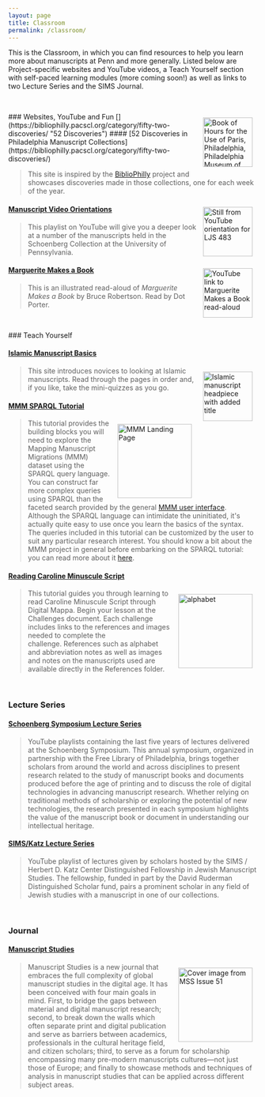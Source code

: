 ```yaml
---
layout: page
title: Classroom
permalink: /classroom/
---
```


This is the Classroom, in which you can find resources to help you learn more about manuscripts at Penn and more generally. Listed below are Project-specific websites and YouTube videos, a Teach Yourself section with self-paced learning modules (more coming soon!) as well as links to two Lecture Series and the SIMS Journal.

<p>&nbsp;</p>
### Websites, YouTube and Fun
[<img style="padding: 10px" align="right" height="100" src="/sims-instruction/images/52_disc.jpg" alt="Book of Hours for the Use of Paris, Philadelphia, Philadelphia Museum of Art, 1945-65–5, p. 351, retouched miniature of Saint Michael">](https://bibliophilly.pacscl.org/category/fifty-two-discoveries/ "52 Discoveries")
#### [52 Discoveries in Philadelphia Manuscript Collections](https://bibliophilly.pacscl.org/category/fifty-two-discoveries/)

>This site is inspired by the [BiblioPhilly](http://bibliophilly.library.upenn.edu/) project and showcases discoveries made in those collections, one for each week of the year.

[<img style="padding: 10px" align="right" height="100" src="/sims-instruction/images/orientations.jpg" alt="Still from YouTube orientation for LJS 483">](https://www.youtube.com/playlist?list=PL8e3GREu0zuArF1rYG2JgKxWb_Kp_zmoT "Video Orientations")

#### [Manuscript Video Orientations](https://www.youtube.com/playlist?list=PL8e3GREu0zuArF1rYG2JgKxWb_Kp_zmoT)

>This playlist on YouTube will give you a deeper look at a number of the manuscripts held in the Schoenberg Collection at the University of Pennsylvania.

[<img style="padding: 10px" align="right" height="100" src="http://img.youtube.com/vi/10ksUvqDOwE/0.jpg" alt="YouTube link to Marguerite Makes a Book read-aloud">](http://www.youtube.com/watch?v=10ksUvqDOwE "Marguerite Makes a Book")

#### [Marguerite Makes a Book](https://youtu.be/10ksUvqDOwE)
>This is an illustrated read-aloud of *Marguerite Makes a Book* by Bruce Robertson. Read by Dot Porter.

<p>&nbsp;</p>
### Teach Yourself

#### [Islamic Manuscript Basics](https://kislakcenter.github.io/islamicmss/)
[<img style="padding: 10px" align="right" height="100" src="/sims-instruction/images/basics.jpg" alt="Islamic manuscript headpiece with added title">](https://kislakcenter.github.io/islamicmss/ "Islamic Mss Basics")
>This site introduces novices to looking at Islamic manuscripts. Read through the pages in order and, if you like, take the mini-quizzes as you go.

#### [MMM SPARQL Tutorial](https://mapping-manuscript-migrations.github.io/mapping-manuscript-migrations.github.io//sparql/sparql_tutorial.html)

[<img style="padding: 10px" align="right" width="150" src="/sims-instruction/images/mmm-logo.png" alt="MMM Landing Page">](https://mapping-manuscript-migrations.github.io/mapping-manuscript-migrations.github.io//sparql/sparql_tutorial.html "SPARQL Tutorial")

> This tutorial provides the building blocks you will need to explore the Mapping Manuscript Migrations (MMM) dataset using the SPARQL query language. You can construct far more complex queries using SPARQL than the faceted search provided by the general [MMM user interface](https://mappingmanuscriptmigrations.org/en/). Although the SPARQL language can intimidate the uninitiated, it's actually quite easy to use once you learn the basics of the syntax. The queries included in this tutorial can be customized by the user to suit any particular research interest. You should know a bit about the MMM project in general before embarking on the SPARQL tutorial: you can read more about it [here](https://mappingmanuscriptmigrations.org/en/about).


#### [Reading Caroline Minuscule Script](https://sims2.digitalmappa.org/75)

[<img style="padding: 10px" align="right" width="150" src="/sims-instruction/images/carolinemini.jpg" alt="alphabet">](https://sims2.digitalmappa.org/75 "Caroline Minuscule")

> This tutorial guides you through learning to read Caroline Minuscule Script through Digital Mappa. Begin your lesson at the Challenges document. Each challenge includes links to the references and images needed to complete the challenge. References such as alphabet and abbreviation notes as well as images and notes on the manuscripts used are available directly in the References folder.
<p>&nbsp;</p>

### Lecture Series

#### [Schoenberg Symposium Lecture Series](https://www.youtube.com/user/SchoenbergInstitute/playlists?view=50&sort=dd&shelf_id=13)
> YouTube playlists containing the last five years of lectures delivered at the Schoenberg Symposium. This annual symposium, organized in partnership with the Free Library of Philadelphia, brings together scholars from around the world and across disciplines to present research related to the study of manuscript books and documents produced before the age of printing and to discuss the role of digital technologies in advancing manuscript research. Whether relying on traditional methods of scholarship or exploring the potential of new technologies, the research presented in each symposium highlights the value of the manuscript book or document in understanding our intellectual heritage.

#### [SIMS/Katz Lecture Series](https://www.youtube.com/playlist?list=PL8e3GREu0zuAjwQ0AXFYyRTg9Q6yf7LpU)
> YouTube playlist of lectures given by scholars hosted by the SIMS / Herbert D. Katz Center Distinguished Fellowship in Jewish Manuscript Studies. The fellowship, funded in part by the David Ruderman Distinguished Scholar fund, pairs a prominent scholar in any field of Jewish studies with a manuscript in one of our collections.
<p>&nbsp;</p>

### Journal

#### [Manuscript Studies](https://mss.pennpress.org/home)
[<img style="padding: 10px" align="right" width="150" src="/sims-instruction/images/mss-51cover.jpg" alt="Cover image from MSS Issue 51">](https://mss.pennpress.org/home "Manuscript Studies")

> Manuscript Studies is a new journal that embraces the full complexity of global manuscript studies in the digital age. It has been conceived with four main goals in mind. First, to bridge the gaps between material and digital manuscript research; second, to break down the walls which often separate print and digital publication and serve as barriers between academics, professionals in the cultural heritage field, and citizen scholars; third, to serve as a forum for scholarship encompassing many pre-modern manuscripts cultures—not just those of Europe; and finally to showcase methods and techniques of analysis in manuscript studies that can be applied across different subject areas.
